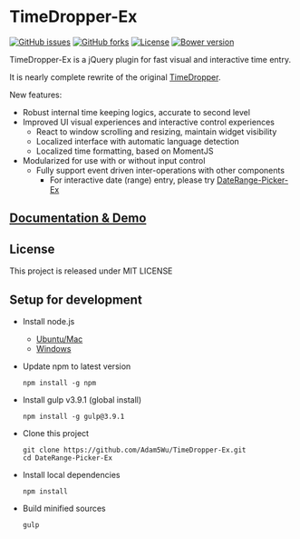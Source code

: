 # TimeDropper-Ex
[![GitHub issues](https://img.shields.io/github/issues/Adam5Wu/TimeDropper-Ex.svg)](https://github.com/Adam5Wu/TimeDropper-Ex/issues)
[![GitHub forks](https://img.shields.io/github/forks/Adam5Wu/TimeDropper-Ex.svg)](https://github.com/Adam5Wu/TimeDropper-Ex/network)
[![License](https://img.shields.io/github/license/Adam5Wu/TimeDropper-Ex.svg)](./LICENSE)
[![Bower version](https://img.shields.io/bower/v/timedropper-ex.svg?maxAge=3600)](https://bower.io/search/)

TimeDropper-Ex is a jQuery plugin for fast visual and interactive time entry.

It is nearly complete rewrite of the original [TimeDropper](https://github.com/felicegattuso/timedropper).

New features:
- Robust internal time keeping logics, accurate to second level
- Improved UI visual experiences and interactive control experiences
	- React to window scrolling and resizing, maintain widget visibility
	- Localized interface with automatic language detection
	- Localized time formatting, based on MomentJS
- Modularized for use with or without input control
	- Fully support event driven inter-operations with other components
		- For interactive date (range) entry, please try [DateRange-Picker-Ex](https://github.com/Adam5Wu/DateRange-Picker-Ex)

## [Documentation & Demo](https://adam5wu.github.io/TimeDropper-Ex/)

## License
This project is released under MIT LICENSE

## Setup for development
* Install node.js
	* [Ubuntu/Mac](https://github.com/creationix/nvm)
	* [Windows](https://nodejs.org/en/download/)
* Update npm to latest version
	```
	npm install -g npm
	```
	
* Install gulp v3.9.1 (global install)
	```
	npm install -g gulp@3.9.1
	```
	
* Clone this project
	```
	git clone https://github.com/Adam5Wu/TimeDropper-Ex.git
	cd DateRange-Picker-Ex
	```
	
* Install local dependencies
	```
	npm install
	```
	
* Build minified sources
	```
	gulp
	```
